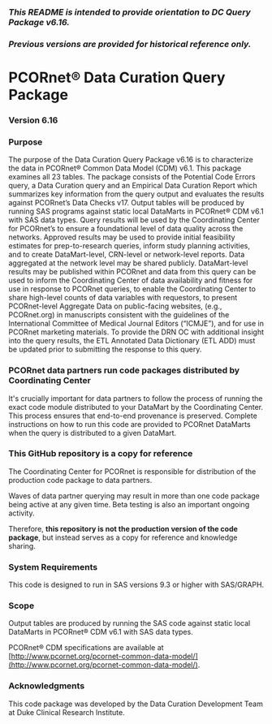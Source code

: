 ### *This README is intended to provide orientation to DC Query Package v6.16.*  
### *Previous versions are provided for historical reference only.*

# PCORnet® Data Curation Query Package

### Version 6.16

### Purpose
The purpose of the Data Curation Query Package v6.16 is to characterize the data in PCORnet® Common Data Model (CDM) v6.1. This package examines all 23 tables. The package consists of the Potential Code Errors query, a Data Curation query and an Empirical Data Curation Report which summarizes key information from the query output and evaluates the results against PCORnet’s Data Checks v17. Output tables will be produced by running SAS programs against static local DataMarts in PCORnet® CDM v6.1 with SAS data types. 
Query results will be used by the Coordinating Center for PCORnet’s to ensure a foundational level of data quality across the networks. Approved results may be used to provide initial feasibility estimates for prep-to-research queries, inform study planning activities, and to create DataMart-level, CRN-level or network-level reports. Data aggregated at the network level may be shared publicly. DataMart-level results may be published within PCORnet and data from this query can be used to inform the Coordinating Center of data availability and fitness for use in response to PCORnet queries, to enable the Coordinating Center to share high-level counts of data variables with requestors, to present PCORnet-level Aggregate Data on public-facing websites, (e.g., PCORnet.org) in manuscripts consistent with the guidelines of the International Committee of Medical Journal Editors (“ICMJE”), and for use in PCORnet marketing materials. 
To provide the DRN OC with additional insight into the query results, the ETL Annotated Data Dictionary (ETL ADD) must be updated prior to submitting the response to this query.  


### PCORnet data partners run code packages distributed by Coordinating Center
It's crucially important for data partners to follow the process of running the exact code module distributed to your DataMart by the Coordinating Center. This process ensures that end-to-end provenance is preserved. Complete instructions on how to run this code are provided to PCORnet DataMarts when the query is distributed to a given DataMart. 

### This GitHub repository is a copy for reference
The Coordinating Center for PCORnet is responsible for distribution of the production code package to data partners.

Waves of data partner querying may result in more than one code package being active at any given time. Beta testing is also an important ongoing activity.

Therefore, **this repository is not the production version of the code package**, but instead serves as a copy for reference and knowledge sharing.

### System Requirements
This code is designed to run in SAS versions 9.3 or higher with SAS/GRAPH.

### Scope
Output tables are produced by running the SAS code against static local DataMarts in PCORnet® CDM v6.1 with SAS data types. 

PCORnet® CDM specifications are available at [http://www.pcornet.org/pcornet-common-data-model/](http://www.pcornet.org/pcornet-common-data-model/). 

### Acknowledgments
This code package was developed by the Data Curation Development Team at Duke Clinical Research Institute.
